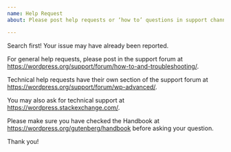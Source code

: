 ```yaml
---
name: Help Request
about: Please post help requests or ‘how to’ questions in support channels first

---
```


Search first! Your issue may have already been reported.

For general help requests, please post in the support forum at https://wordpress.org/support/forum/how-to-and-troubleshooting/.

Technical help requests have their own section of the support forum at https://wordpress.org/support/forum/wp-advanced/.

You may also ask for technical support at https://wordpress.stackexchange.com/.

Please make sure you have checked the Handbook at https://wordpress.org/gutenberg/handbook before asking your question.

Thank you!
